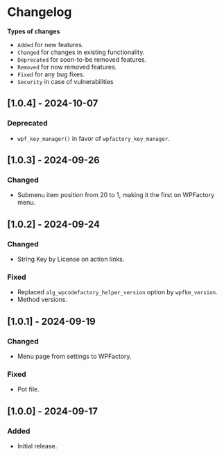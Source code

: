 # Changelog

**Types of changes**
* `Added` for new features.
* `Changed` for changes in existing functionality.
* `Deprecated` for soon-to-be removed features.
* `Removed` for now removed features.
* `Fixed` for any bug fixes.
* `Security` in case of vulnerabilities

## [1.0.4] - 2024-10-07
### Deprecated
* `wpf_key_manager()` in favor of `wpfactory_key_manager`.

## [1.0.3] - 2024-09-26
### Changed
* Submenu item position from 20 to 1, making it the first on WPFactory menu.

## [1.0.2] - 2024-09-24
### Changed
* String Key by License on action links.

### Fixed
* Replaced `alg_wpcodefactory_helper_version` option by `wpfkm_version`. 
* Method versions.

## [1.0.1] - 2024-09-19
### Changed
* Menu page from settings to WPFactory.

### Fixed
* Pot file.

## [1.0.0] - 2024-09-17
### Added
* Initial release.